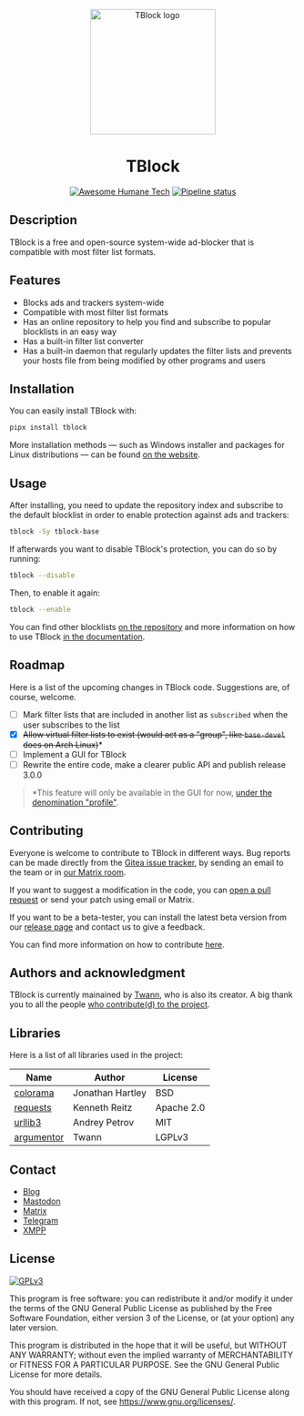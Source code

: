 <p align="center">
<img align="center" src="https://codeberg.org/tblock/tblock/raw/branch/main/assets/icons/tblock.svg" alt="TBlock logo" width="220px">
</p>
<p align="center">
<h1 align="center">TBlock</h1>
</p>
<p align="center">
<a href="https://github.com/humanetech-community/awesome-humane-tech"><img src="https://codeberg.org/tblock/tblock/raw/branch/main/assets/icons/humane-tech-badge.svg" alt="Awesome Humane Tech"></a>
<a href="https://framagit.org/twann/tblock/-/pipelines"><img src="https://framagit.org/twann/tblock/badges/main/pipeline.svg" alt="Pipeline status"></a>
</p>

## Description

TBlock is a free and open-source system-wide ad-blocker that is compatible with most filter list formats.

## Features

- Blocks ads and trackers system-wide
- Compatible with most filter list formats
- Has an online repository to help you find and subscribe to popular blocklists in an easy way
- Has a built-in filter list converter
- Has a built-in daemon that regularly updates the filter lists and prevents your hosts file from being modified by other programs and users

## Installation

You can easily install TBlock with:

```sh
pipx install tblock
```

More installation methods — such as Windows installer and packages for Linux distributions — can be found [on the website](https://tblock.codeberg.page/install).

## Usage

After installing, you need to update the repository index and subscribe to the default blocklist in order to enable protection against ads and trackers:

```sh
tblock -Sy tblock-base
```

If afterwards you want to disable TBlock's protection, you can do so by running:

```sh
tblock --disable
```

Then, to enable it again:

```sh
tblock --enable
```

You can find other blocklists [on the repository](https://tblock.codeberg.page/repository) and more information on how to use TBlock [in the documentation](https://tblock.codeberg.page/docs).

## Roadmap

Here is a list of the upcoming changes in TBlock code. Suggestions are, of course, welcome.

- [ ] Mark filter lists that are included in another list as `subscribed` when the user subscribes to the list
- [x] ~~Allow virtual filter lists to exist (would act as a "group", like `base-devel` does on Arch Linux)~~*
- [ ] Implement a GUI for TBlock
- [ ] Rewrite the entire code, make a clearer public API and publish release 3.0.0

> *This feature will only be available in the GUI for now, [under the denomination "profile"](https://codeberg.org/tblock/tblock-gui/src/commit/35481725b4e2c9ef09618156fd25a474f50bee7d/tblock_gui/const.py#L28-L58).

## Contributing

Everyone is welcome to contribute to TBlock in different ways. Bug reports can be made directly from the [Gitea issue tracker](https://codeberg.org/tblock/tblock/issues), by sending an email to the team or in [our Matrix room](https://matrix.to/#/#tblock:envs.net). 

If you want to suggest a modification in the code, you can [open a pull request](https://codeberg.org/tblock/tblock/pulls) or send your patch using email or Matrix.

If you want to be a beta-tester, you can install the latest beta version from our [release page](https://codeberg.org/tblock/tblock/releases) and contact us to give a feedback.

You can find more information on how to contribute [here](https://codeberg.org/tblock/tblock/src/branch/main/CONTRIBUTING.md).

## Authors and acknowledgment

TBlock is currently mainained by [Twann](https://codeberg.org/twann), who is also its creator.
A big thank you to all the people [who contribute(d) to the project](https://codeberg.org/tblock/tblock/src/branch/main/CONTRIBUTORS.md).

## Libraries

Here is a list of all libraries used in the project:

| Name | Author | License |
| --- | --- | --- |
| [colorama](https://github.com/tartley/colorama) | Jonathan Hartley | BSD |
| [requests](https://requests.readthedocs.io/) | Kenneth Reitz | Apache 2.0 |
| [urllib3](https://urllib3.readthedocs.io/) | Andrey Petrov | MIT |
| [argumentor](https://codeberg.org/twann/python-argumentor) | Twann | LGPLv3 |

## Contact

- [Blog](https://fediverse.blog/~/TBlock)
- [Mastodon](https://fosstodon.org/@tblock)
- [Matrix](https://matrix.to/#/#tblock:matrix.org)
- [Telegram](https://t.me/tblock)
- [XMPP](xmpp:tblockproject@chat.disroot.org?join)

## License

[![GPLv3](https://www.gnu.org/graphics/gplv3-with-text-136x68.png)](https://www.gnu.org/licenses/gpl-3.0)

This program is free software: you can redistribute it and/or modify
it under the terms of the GNU General Public License as published by
the Free Software Foundation, either version 3 of the License, or
(at your option) any later version.

This program is distributed in the hope that it will be useful,
but WITHOUT ANY WARRANTY; without even the implied warranty of
MERCHANTABILITY or FITNESS FOR A PARTICULAR PURPOSE.  See the
GNU General Public License for more details.

You should have received a copy of the GNU General Public License
along with this program.  If not, see <https://www.gnu.org/licenses/>.
